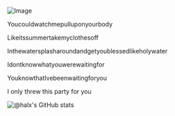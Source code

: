 ![Image](https://github.com/user-attachments/assets/b7d8bb7f-a6f6-4f2b-aed1-79729bfe75fd)

Youcouldwatchmepulluponyourbody

Likeitssummertakemyclothesoff

Inthewatersplasharoundandgetyoublessedlikeholywater

Idontknowwhatyouwerewaitingfor

YouknowthatIvebeenwaitingforyou

I only threw this party for you

![@halx's GitHub stats](https://github-readme-stats.vercel.app/api?username=heilcheng&show_icons=true&theme=dark)
